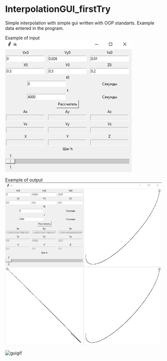 # InterpolationGUI_firstTry

Simple interpolation with simple gui written with OOP standarts. Example data entered in the program.

Example of input
![input](https://github.com/Ariken12/InterpolationGUI_firstTry/blob/master/InterpolationInput.png)

Example of output
![output](https://github.com/Ariken12/InterpolationGUI_firstTry/blob/master/InterpolationOutput.png)

![guigif](https://gyazo.com/e19dc473f368eefee80e64fbb989ff31)
